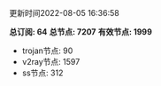 更新时间2022-08-05 16:36:58

**总订阅: 64**
**总节点: 7207**
**有效节点: 1999**
- trojan节点: 90
- v2ray节点: 1597
- ss节点: 312
